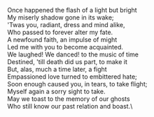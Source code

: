 Once happened the flash of a light but bright\
My miserly shadow gone in its wake;\
'Twas you, radiant, dress and mind alike,\
Who passed to forever alter my fate.\
A newfound faith, an impulse of might\
Led me with you to become acquainted.\
We laughed! We danced! to the music of time\
Destined, 'till death did us part, to make it\
But, alas, much a time later, a fight\
Empassioned love turned to embittered hate;\
Soon enough caused you, in tears, to take flight;\
Myself again a sorry sight to take.\
May we toast to the memory of our ghosts\
Who still know our past relation and boast.\